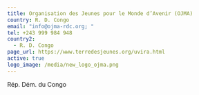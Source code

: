 ```yaml
---
title: Organisation des Jeunes pour le Monde d’Avenir (OJMA)
country: R. D. Congo
email: "info@ojma-rdc.org; "
tel: +243 999 984 948
country2:
  - R. D. Congo
page_url: https://www.terredesjeunes.org/uvira.html
active: true
logo_image: /media/new_logo_ojma.png
---
```

Rép. Dém. du Congo